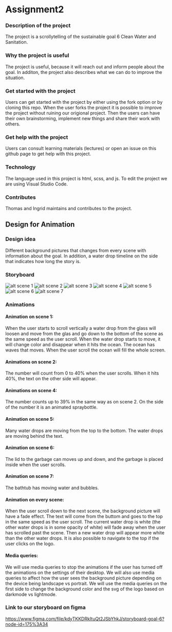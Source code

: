 # Assignment2
### Description of the project
The project is a scrollytelling of the sustainable goal 6 Clean Water and Sanitation. 

### Why the project is useful
The project is useful, because it will reach out and inform people about the goal. In additon, the project also describes what we can do to improve the situation. 

### Get started with the project
Users can get started with the project by either using the fork option or by cloning this repo. When the user forks the project it is possible to improve the project without ruining our origional project. Then the users can have their own brainstorming, implement new things and share their work with others. 

### Get help with the project
Users can consult learning materials (lectures) or open an issue on this github page to get help with this project.

### Technology
The language used in this project is html, scss, and js. To edit the project we are using Visual Studio Code. 

### Contributes
Thomas and Ingrid maintains and contributes to the project. 

## Design for Animation 
### Design idea
Different background pictures that changes from every scene with information about the goal. In addition, a water drop timeline on the side that indicates how long the story is. 

### Storyboard
![alt scene 1](storyboard/scene1.PNG)
![alt scene 2](storyboard/scene2.PNG)
![alt scene 3](storyboard/scene3.PNG)
![alt scene 4](storyboard/scene4.PNG)
![alt scene 5](storyboard/scene5.PNG)
![alt scene 6](storyboard/scene6.PNG)
![alt scene 7](storyboard/scene7.PNG)

### Animations
#### Animation on scene 1: 
When the user starts to scroll vertically a water drop from the glass will loosen and move from the glas and go down to the bottom of the scene as the same speed as the user scroll. When the water drop starts to move, it will change color and disappear when it hits the ocean. The ocean has waves that moves. When the user scroll the ocean will fill the whole screen. 

#### Animations on scene 2:
The number will count from 0 to 40% when the user scrolls. When it hits 40%, the text  on the other side will appear. 

#### Animations on scene 4: 
The number counts up to 39% in the same way as on scene 2. On the side of the number it is an animated spraybottle.
#### Animation on scene 5: 
Many water drops are moving from the top to the bottom. The water drops are moving behind the text. 

#### Animation on scene 6: 
The lid to the garbage can moves up and down, and the garbage is placed inside when the user scrolls. 

#### Animation on scene 7: 
The bathtub has moving water and bubbles. 

#### Animation on every scene:
When the user scroll down to the next scene, the background picture will have a fade effect. The text will come from the buttom and goes to the top in the same speed as the user scroll. The current water drop is white (the other water drops is in some opacity of white) will fade away when the user has scrolled past the scene. Then a new water drop will appear more white than the other water drops. It is also possible to navigate to the top if the user clicks on the logo. 

#### Media queries:
We will use media queries to stop the animations if the user has turned off the animations on the settings of their desktop. We will also use media queries to affect how the user sees the background picture depending on the device being landscape vs portrait. We will use the media queries on the first side to change the background color and the svg of the logo based on darkmode vs lightmode. 

### Link to our storyboard on figma
https://www.figma.com/file/kdyTKKDRkItuQt2JSbYhkJ/storyboard-goal-6?node-id=175%3A34
